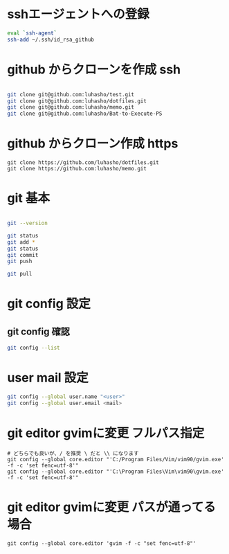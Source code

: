 # sshエージェントへの登録

```bash
eval `ssh-agent`
ssh-add ~/.ssh/id_rsa_github

```

# github からクローンを作成 ssh

```bash

git clone git@github.com:luhasho/test.git
git clone git@github.com:luhasho/dotfiles.git
git clone git@github.com:luhasho/memo.git
git clone git@github.com:luhasho/Bat-to-Execute-PS

```

# github からクローン作成 https
```
git clone https://github.com/luhasho/dotfiles.git
git clone https://github.com:luhasho/memo.git

```

# git 基本

```bash

git --version

git status
git add *
git status
git commit
git push

git pull

```

# git config 設定

## git config 確認
```bash
git config --list

```

# user mail 設定
```bash
git config --global user.name "<user>"
git config --global user.email <mail>
```

# git editor gvimに変更 フルパス指定
```
# どちらでも良いが、/ を推奨 \ だと \\ になります
git config --global core.editor "'C:/Program Files/Vim/vim90/gvim.exe' -f -c 'set fenc=utf-8'"
git config --global core.editor "'C:\Program Files\Vim\vim90\gvim.exe' -f -c 'set fenc=utf-8'"

```

# git editor gvimに変更 パスが通ってる場合
```
git config --global core.editor 'gvim -f -c "set fenc=utf-8"'

```

